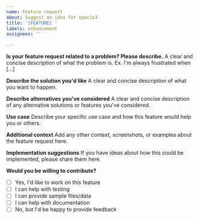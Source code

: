 ```yaml
---
name: Feature request
about: Suggest an idea for specio3
title: '[FEATURE] '
labels: enhancement
assignees: ''

---
```


**Is your feature request related to a problem? Please describe.**
A clear and concise description of what the problem is. Ex. I'm always frustrated when [...]

**Describe the solution you'd like**
A clear and concise description of what you want to happen.

**Describe alternatives you've considered**
A clear and concise description of any alternative solutions or features you've considered.

**Use case**
Describe your specific use case and how this feature would help you or others.

**Additional context**
Add any other context, screenshots, or examples about the feature request here.

**Implementation suggestions**
If you have ideas about how this could be implemented, please share them here.

**Would you be willing to contribute?**
- [ ] Yes, I'd like to work on this feature
- [ ] I can help with testing
- [ ] I can provide sample files/data
- [ ] I can help with documentation
- [ ] No, but I'd be happy to provide feedback
